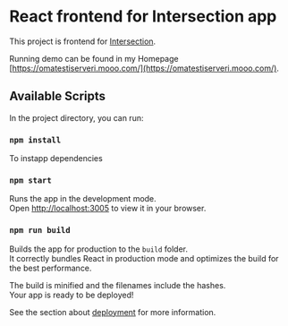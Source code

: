 # React frontend for Intersection app

This project is frontend for [Intersection](https://github.com/tjuho/intersection).

Running demo can be found in my Homepage [https://omatestiserveri.mooo.com/](https://omatestiserveri.mooo.com/).

## Available Scripts

In the project directory, you can run:

### `npm install`

To instapp dependencies

### `npm start`

Runs the app in the development mode.\
Open [http://localhost:3005](http://localhost:3005) to view it in your browser.

### `npm run build`

Builds the app for production to the `build` folder.\
It correctly bundles React in production mode and optimizes the build for the best performance.

The build is minified and the filenames include the hashes.\
Your app is ready to be deployed!

See the section about [deployment](https://facebook.github.io/create-react-app/docs/deployment) for more information.
